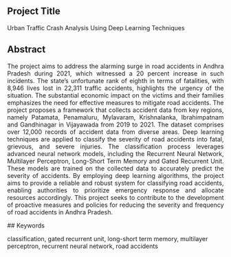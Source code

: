 ## Project Title

Urban Traffic Crash Analysis Using Deep Learning Techniques

## Abstract
<p align = "justify">
The project aims to address the alarming surge in road accidents in Andhra Pradesh during 2021, which witnessed a 20 percent increase in such incidents. The state’s unfortunate rank of eighth in terms of fatalities, with 8,946 lives lost in 22,311 traffic accidents, highlights the urgency of the situation. The substantial economic impact on the victims and their families emphasizes the need for effective measures to mitigate road accidents. The project proposes a framework that collects accident data from key regions, namely Patamata, Penamaluru, Mylavaram, Krishnalanka, Ibrahimpatnam and Gandhinagar in Vijayawada from 2019 to 2021. The dataset comprises over 12,000 records of accident data from diverse areas. Deep learning techniques are applied to classify the severity of road accidents into fatal, grievous, and severe injuries. The classification process leverages advanced neural network models, including the Recurrent Neural Network, Multilayer Perceptron, Long-Short Term Memory and Gated Recurrent Unit. These models are trained on the collected data to accurately predict the severity of accidents. By employing deep learning algorithms, the project aims to provide a reliable and robust system for classifying road accidents, enabling authorities to prioritize emergency response and allocate resources accordingly. This project seeks to contribute to the development of proactive measures and policies for reducing the severity and frequency of road accidents in Andhra Pradesh.
</p>
## Keywords

classification, gated recurrent unit, long-short term memory, multilayer perceptron, recurrent neural network, road accidents
